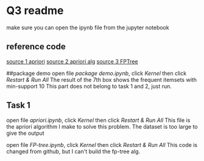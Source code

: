 # Q3 readme

make sure you can open the ipynb file from the jupyter notebook

## reference code
[source 1 apriori](https://rasbt.github.io/mlxtend/user_guide/frequent_patterns/apriori/)
[source 2 apriori alg](https://stackoverflow.com/questions/48482444/extracting-elements-from-frozenset)
[source 3 FPTree](https://github.com/RohiBaner/FPTree/blob/master/FPTree-Python3.py)

##package demo
open file *package demo.ipynb*, click *Kernel* then click *Restart & Run All*
The result of the 7th box shows the frequent itemsets with min-support 10
This part does not belong to task 1 and 2, just run.

## Task 1
open file *apriori.ipynb*, click *Kernel* then click *Restart & Run All*
This file is the apriori algorithm I make to solve this problem. The dataset is too large to give the output

open file *FP-tree.ipynb*, click *Kernel* then click *Restart & Run All*
This code is changed from github, but I can't build the fp-tree alg.

